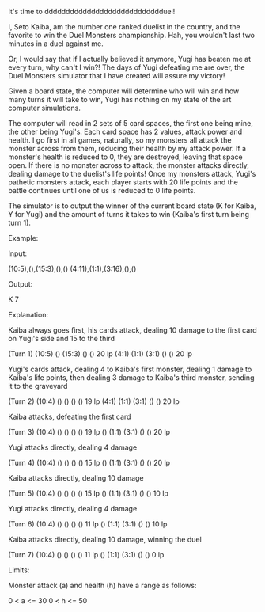  It's time to dddddddddddddddddddddddddddduel!

 I, Seto Kaiba, am the number one ranked duelist in the country, and the favorite to win the Duel Monsters championship. Hah, you wouldn't last two minutes in a duel against me. 
 
 Or, I would say that if I actually believed it anymore, Yugi has beaten me at every turn, why can't I win?! The days of Yugi defeating me are over, the Duel Monsters simulator that I have created will assure my victory!

 Given a board state, the computer will determine who will win and how many turns it will take to win, Yugi has nothing on my state of the art computer simulations.

 The computer will read in 2 sets of 5 card spaces, the first one being mine, the other being Yugi's. Each card space has 2 values, attack power and health. I go first in all games, naturally, so my monsters all attack the monster across from them, reducing their health by my attack power. If a monster's health is reduced to 0, they are destroyed, leaving that space open. If there is no monster across to attack, the monster attacks directly, dealing damage to the duelist's life points! Once my monsters attack, Yugi's pathetic monsters attack, each player starts with 20 life points and the battle continues until one of us is reduced to 0 life points. 

 The simulator is to output the winner of the current board state (K for Kaiba, Y for Yugi) and the amount of turns it takes to win (Kaiba's first turn being turn 1).

 Example:
 
 Input:

 (10:5),(),(15:3),(),()
 (4:11),(1:1),(3:16),(),()

 Output:

 K 7

 Explanation:

 Kaiba always goes first, his cards attack, dealing 10 damage to the first card on Yugi's side and 15 to the third

 (Turn 1)
 (10:5) ()    (15:3)  ()  ()    20 lp
 (4:1)  (1:1) (3:1)   ()  ()    20 lp

 Yugi's cards attack, dealing 4 to Kaiba's first monster, dealing 1 damage to Kaiba's life points, then dealing 3 damage to Kaiba's third monster, sending it to the graveyard

 (Turn 2)
 (10:4) ()    ()      ()  ()    19 lp
 (4:1)  (1:1) (3:1)   ()  ()    20 lp

 Kaiba attacks, defeating the first card

 (Turn 3)
 (10:4) ()    ()      ()  ()    19 lp
 ()     (1:1) (3:1)   ()  ()    20 lp

 Yugi attacks directly, dealing 4 damage
 
 (Turn 4)
 (10:4) ()    ()      ()  ()    15 lp
 ()     (1:1) (3:1)   ()  ()    20 lp

 Kaiba attacks directly, dealing 10 damage

 (Turn 5)
 (10:4) ()    ()      ()  ()    15 lp
 ()     (1:1) (3:1)   ()  ()    10 lp

 Yugi attacks directly, dealing 4 damage
 
 (Turn 6)
 (10:4) ()    ()      ()  ()    11 lp
 ()     (1:1) (3:1)   ()  ()    10 lp

 Kaiba attacks directly, dealing 10 damage, winning the duel

 (Turn 7)
 (10:4) ()    ()      ()  ()    11 lp
 ()     (1:1) (3:1)   ()  ()    0 lp

 Limits:

 Monster attack (a) and health (h) have a range as follows:

 0 < a <= 30
 0 < h <= 50